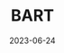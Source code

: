 ---
title: "BART"
cc-type: hashtag
date: 2023-06-24
hashtag: bart
location:
  - San Francisco
tags:
  - San Francisco
---